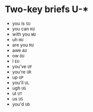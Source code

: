 # Two-key briefs U-*

* you is `SU`
* you can `KU`
* with you `WU`
* uh `HU`
* are you `RU`
* awe `AU`
* ow `OU`
* I `EU`
* you've `UF`
* you're `UR`
* up `UP`
* you'll `UL`
* ugh `UG`
* ut `UT`
* us `US`
* you'd `UD`
